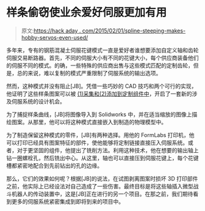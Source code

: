 # 样条偷窃使业余爱好伺服更加有用

> 原文:[https://hack aday . com/2015/02/01/spline-steeping-makes-hobby-servos-even-used/](https://hackaday.com/2015/02/01/spline-thieving-makes-hobby-servos-even-more-useful/)

多年来，专有的钢筋混凝土伺服花键模式一直是爱好者谁想要添加自定义轴和齿轮伺服交易断路器。首先，不同的伺服大小有不同的花键大小，每个供应商装备他们的伺服不同的模式。的确，一些特殊的供应商出售与这些模式匹配的定制齿轮，但是，总的来说，难以复制的模式严重限制了伺服系统的输出选项。

然而，这种模式并没有阻止[JB]。凭借一些巧妙的 CAD 技巧和两个可行的实现，他证明了这些样条图案可以被 [(1)采集和(2)添加到定制组件中](http://projectsbyjb.blogspot.com/2014/11/servo-spline-adapters.html)，开启了一套新的涉及伺服系统的设计机会。

为了捕捉样条曲线，[JB]将图像导入到 Solidworks 中，并在适当缩放的图像上描绘图案。从那里，他可以将这种模式直接嵌入到制造的物理模型中。

为了制造保留这种模式的零件，[JB]有两种选择。用他的 FormLabs 打印机，他可以打印已经具有图案特征的部件，使他能够将定制链接直接压入伺服系统。或者，对于更坚固的组件，他提出了铣削方法。利用这种技术，他在想要的输出轴上钻一圈螺栓孔，然后铣出中心。从这里，轴也可以直接压到伺服花键上，每个花键槽都紧密地配合到先前钻出的孔的边缘。

那么，它们的效果如何呢？根据[JB]的说法，在试图剥离图案时损坏 3D 打印部件之前，他实际上已经设法对自己造成了一些伤害。最终目标是将这些轴插入微型战斗机器人的传动装置中，这是[JB]正在进行的另一个项目。在那之前，我们期待看到更多的伺服系统紧密集成到即将到来的项目中。